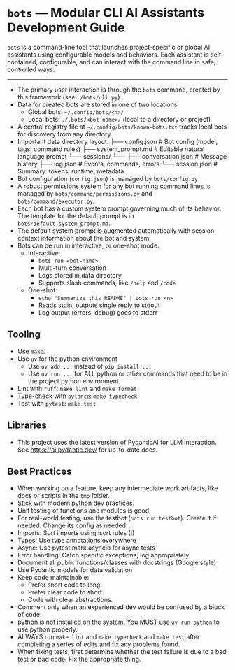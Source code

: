 # `bots` — Modular CLI AI Assistants Development Guide

`bots` is a command-line tool that launches project-specific or global AI assistants using configurable models and behaviors. Each assistant is self-contained, configurable, and can interact with the command line in safe, controlled ways.

---

- The primary user interaction is through the `bots` command, created by this framework (see `./bots/cli.py`).
- Data for created bots are stored in one of two locations:
  - Global bots: `~/.config/bots/<n>/`
  - Local bots: `./.bots/<bot-name>/` (local to a directory or project)
- A central registry file at `~/.config/bots/known-bots.txt` tracks local bots for discovery from any directory
- Important data directory layout:
  ├── config.json # Bot config (model, tags, command rules)
  ├── system_prompt.md # Editable natural language prompt
  └── sessions/
  └── <YYYY-MM-DDTHH-MM-SS>
  ├── conversation.json # Message history
  ├── log.json # Events, commands, errors
  └── session.json # Summary: tokens, runtime, metadata
- Bot configuration (`config.json`) is managed by `bots/config.py`
- A robust permissions system for any bot running command lines is managed by `bots/command/permissions.py` and `bots/command/executor.py`.
- Each bot has a custom system prompt governing much of its behavior. The template for the default prompt is in `bots/default_system_prompt.md`.
- The default system prompt is augmented automatically with session context information about the bot and system.
- Bots can be run in interactive, or one-shot mode.
  - Interactive:
    - `bots run <bot-name>`
    - Multi-turn conversation
    - Logs stored in data directory
    - Supports slash commands, like `/help` and `/code`
  - One-shot:
    - `echo "Summarize this README" | bots run <n>`
    - Reads stdin, outputs single reply to stdout
    - Log output (errors, debug) goes to stderr

## Tooling

- Use `make`.
- Use `uv` for the python environment
  - Use `uv add ...` instead of `pip install ...`
  - Use `uv run ...` for ALL python or other commands that need to be in the project python environment.
- Lint with `ruff`: `make lint` and `make format`
- Type-check with `pylance`: `make typecheck`
- Test with `pytest`: `make test`

## Libraries

- This project uses the latest version of PydanticAI for LLM interaction. See https://ai.pydantic.dev/ for up-to-date docs.

## Best Practices

- When working on a feature, keep any intermediate work artifacts, like docs or scripts in the `tmp` folder.
- Stick with modern python dev practices.
- Unit testing of functions and modules is good.
- For real-world testing, use the testbot (`bots run testbot`). Create it if needed. Change its config as needed.
- Imports: Sort imports using isort rules (I)
- Types: Use type annotations everywhere
- Async: Use pytest.mark.asyncio for async tests
- Error handling: Catch specific exceptions, log appropriately
- Document all public functions/classes with docstrings (Google style)
- Use Pydantic models for data validation
- Keep code maintainable:
  - Prefer short code to long.
  - Prefer clear code to short.
  - Code with clear abstractions.
- Comment only when an experienced dev would be confused by a block of code.
- python is not installed on the system. You MUST use `uv run python` to use python properly.
- ALWAYS run `make lint` and `make typecheck` and `make test` after completing a series of edits and fix any problems found.
- When fixing tests, first determine whether the test failure is due to a bad test or bad code. Fix the appropriate thing.
